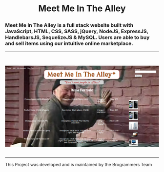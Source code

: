 #
<h1>
<p align="center">
Meet Me In The Alley
</p>
</h1>

### Meet Me In The Alley is a full stack website built with JavaScript, HTML, CSS, SASS, jQuery, NodeJS, ExpressJS, HandlebarsJS, SequelizeJS & MySQL.  Users are able to buy and sell items using our intuitive online marketplace.

---
<br>

![Meet Me In The Alley Screen Cap](./alley2.png)
<br><br>
<hr>
This Project was developed and is maintained by the Brogrammers Team

